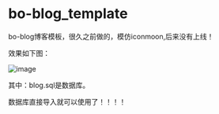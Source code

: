 bo-blog_template
================

bo-blog博客模板，很久之前做的，模仿iconmoon,后来没有上线！

效果如下图：

![image](https://github.com/confidence68/readimages/blob/master/images/boblog.gif)


其中：blog.sql是数据库。

数据库直接导入就可以使用了！！！！

